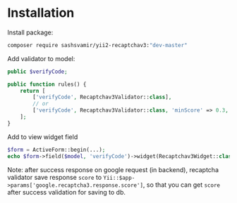 
# Installation




Install package:
```sh
composer require sashsvamir/yii2-recaptchav3:"dev-master"
```


Add validator to model:

```php
public $verifyCode;

public function rules() {
    return [
		['verifyCode', Recaptchav3Validator::class],
		// or
		['verifyCode', Recaptchav3Validator::class, 'minScore' => 0.3, 'message' => 'You are bot!'],
    ];
}
```



Add to view widget field

```php
$form = ActiveForm::begin(...);
echo $form->field($model, 'verifyCode')->widget(Recaptchav3Widget::class);
```



Note:
after success response on google request (in backend), recaptcha validator save response `score` to `Yii::$app->params['google.recaptcha3.response.score']`,
so that you can get `score` after success validation for saving to db.

